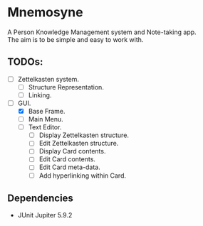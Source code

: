 # Mnemosyne
A Person Knowledge Management system and Note-taking app.  
The aim is to be simple and easy to work with. 

## TODOs:
- [ ] Zettelkasten system.
  - [ ] Structure Representation.
  - [ ] Linking.
- [ ] GUI.
  - [x] Base Frame.
  - [ ] Main Menu.
  - [ ] Text Editor.
    - [ ] Display Zettelkasten structure.
    - [ ] Edit Zettelkasten structure.
    - [ ] Display Card contents.
    - [ ] Edit Card contents.
    - [ ] Edit Card meta-data.
    - [ ] Add hyperlinking within Card.

## Dependencies
- JUnit Jupiter 5.9.2